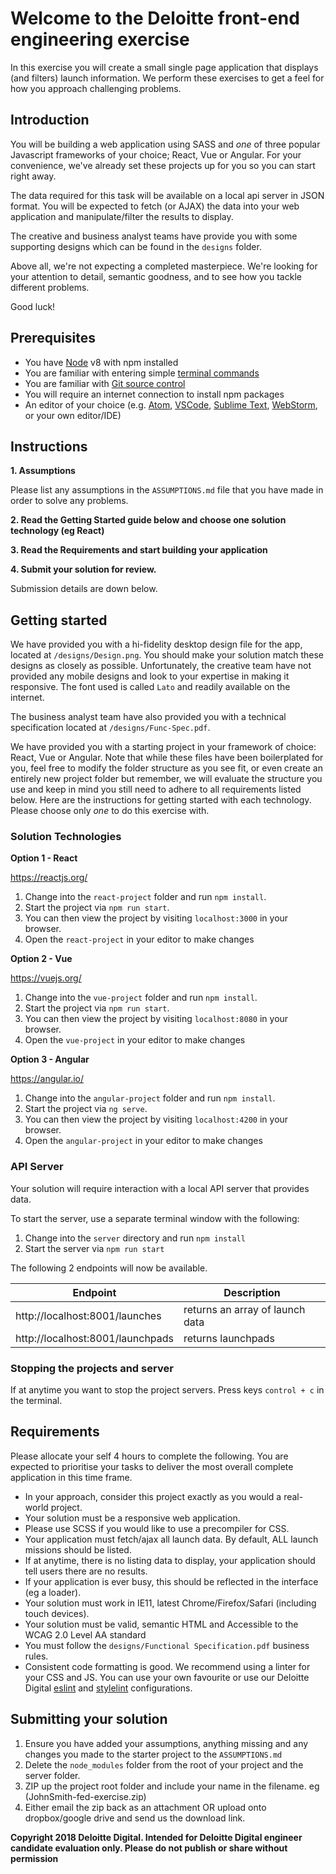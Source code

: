 # Welcome to the Deloitte front-end engineering exercise

In this exercise you will create a small single page application that displays (and filters) launch information.
We perform these exercises to get a feel for how you approach challenging problems.

## Introduction

You will be building a web application using SASS and *one* of three popular Javascript frameworks of your choice; React,
Vue or Angular. For your convenience, we've already set these projects up for you so you can start right away.

The data required for this task will be available on a local api server in JSON format. You will be expected to fetch
(or AJAX) the data into your web application and manipulate/filter the results to display.

The creative and business analyst teams have provide you with some supporting designs which can be found in the `designs`
folder.

Above all, we're not expecting a completed masterpiece. We're looking for your attention to detail, semantic goodness,
and to see how you tackle different problems.

Good luck!

## Prerequisites

- You have [Node](https://nodejs.org/en/) v8 with npm installed
- You are familiar with entering simple [terminal commands](http://blog.teamtreehouse.com/introduction-to-the-mac-os-x-command-line)
- You are familiar with [Git source control](https://product.hubspot.com/blog/git-and-github-tutorial-for-beginners)
- You will require an internet connection to install npm packages
- An editor of your choice (e.g. [Atom](https://atom.io/), [VSCode](https://code.visualstudio.com/), [Sublime Text](https://www.sublimetext.com/), [WebStorm](https://www.jetbrains.com/webstorm/), or your own editor/IDE)


## Instructions

**1. Assumptions**

Please list any assumptions in the `ASSUMPTIONS.md` file that you have made in order to solve any problems.

**2. Read the Getting Started guide below and choose one solution technology (eg React)**

**3. Read the Requirements and start building your application**

**4. Submit your solution for review.**

Submission details are down below.

## Getting started

We have provided you with a hi-fidelity desktop design file for the app, located at `/designs/Design.png`. You should
make your solution match these designs as closely as possible. Unfortunately, the creative team have not provided any
mobile designs and look to your expertise in making it responsive. The font used is called `Lato` and readily available
on the internet.

The business analyst team have also provided you with a technical specification located at `/designs/Func-Spec.pdf`.

We have provided you with a starting project in your framework of choice: React, Vue or Angular. Note that while
these files have been boilerplated for you, feel free to modify the folder structure as you see fit, or even create an
entirely new project folder but remember, we will evaluate the structure you use and keep in mind you still need to
adhere to all requirements listed below. Here are the instructions for getting started
with each technology. Please choose only *one* to do this exercise with.

### Solution Technologies

**Option 1 - React**

https://reactjs.org/

1. Change into the `react-project` folder and run `npm install`.
1. Start the project via `npm run start`.
1. You can then view the project by visiting `localhost:3000` in your browser.
1. Open the `react-project` in your editor to make changes

**Option 2 - Vue**

https://vuejs.org/

1. Change into the `vue-project` folder and run `npm install`.
1. Start the project via `npm run start`.
1. You can then view the project by visiting `localhost:8080` in your browser.
1. Open the `vue-project` in your editor to make changes

**Option 3 - Angular**

https://angular.io/

1. Change into the `angular-project` folder and run `npm install`.
1. Start the project via `ng serve`.
1. You can then view the project by visiting `localhost:4200` in your browser.
1. Open the `angular-project` in your editor to make changes

### API Server

Your solution will require interaction with a local API server that provides data.

To start the server, use a separate terminal window with the following:

1. Change into the `server` directory and run `npm install`
1. Start the server via `npm run start`

The following 2 endpoints will now be available.

| Endpoint                             | Description                       |
| ------------------------------------ | --------------------------------- |
| http://localhost:8001/launches       | returns an array of launch data   |
| http://localhost:8001/launchpads     | returns launchpads                |

### Stopping the projects and server

If at anytime you want to stop the project servers. Press keys `control + c` in the terminal.

## Requirements

Please allocate your self 4 hours to complete the following. You are expected to prioritise your
tasks to deliver the most overall complete application in this time frame.

- In your approach, consider this project exactly as you would a real-world project.
- Your solution must be a responsive web application.
- Please use SCSS if you would like to use a precompiler for CSS.
- Your application must fetch/ajax all launch data. By default, ALL launch missions should be listed.
- If at anytime, there is no listing data to display, your application should tell users there are no results.
- If your application is ever busy, this should be reflected in the interface (eg a loader).
- Your solution must work in IE11, latest Chrome/Firefox/Safari (including touch devices).
- Your solution must be valid, semantic HTML and Accessible to the WCAG 2.0 Level AA standard
- You must follow the `designs/Functional Specification.pdf` business rules.
- Consistent code formatting is good. We recommend using a linter for your CSS and JS. You can use your own favourite or use our Deloitte Digital [eslint](https://github.com/DeloitteDigitalAPAC/eslint-config-deloitte) and [stylelint](https://github.com/DeloitteDigitalAPAC/stylelint-config-deloitte) configurations.

## Submitting your solution

1. Ensure you have added your assumptions, anything missing and any changes you made to the starter project to the `ASSUMPTIONS.md`
1. Delete the `node_modules` folder from the root of your project and the server folder.
1. ZIP up the project root folder and include your name in the filename. eg (JohnSmith-fed-exercise.zip)
1. Either email the zip back as an attachment OR upload onto dropbox/google drive and send us the download link.


**Copyright 2018 Deloitte Digital. Intended for Deloitte Digital engineer candidate evaluation only. Please do not
publish or share without permission**
